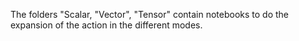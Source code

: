 The folders "Scalar, "Vector", "Tensor" contain notebooks to do the expansion of the action in the different modes.
